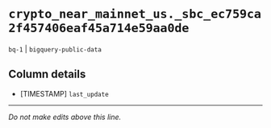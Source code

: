 # `crypto_near_mainnet_us._sbc_ec759ca2f457406eaf45a714e59aa0de`
`bq-1` | `bigquery-public-data`

## Column details
* [TIMESTAMP] `last_update`

-------------------------------------------------------------------------------
*Do not make edits above this line.*
